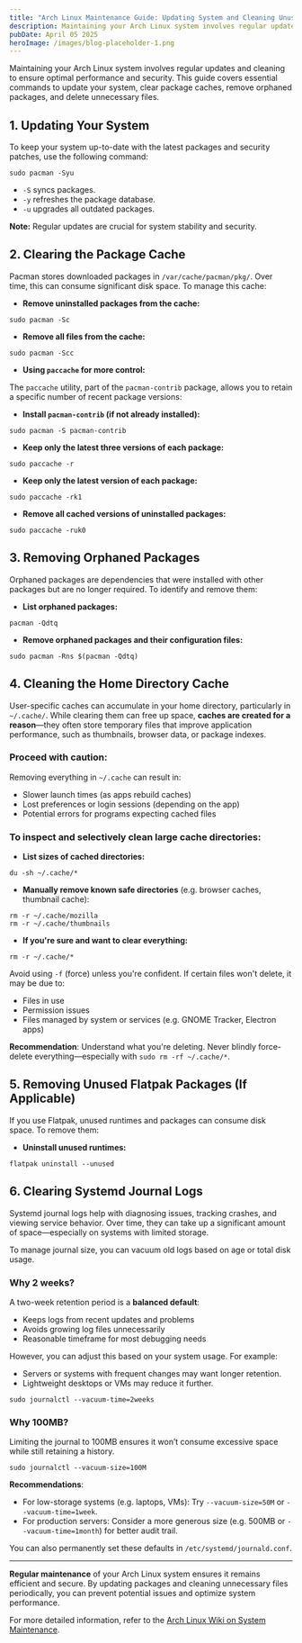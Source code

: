 ```yaml
---
title: "Arch Linux Maintenance Guide: Updating System and Cleaning Unused Files"
description: Maintaining your Arch Linux system involves regular updates and cleaning to ensure optimal performance and security. This guide covers essential commands to update your system, clear package caches, remove orphaned packages, and delete unnecessary files.
pubDate: April 05 2025
heroImage: /images/blog-placeholder-1.png
---
```

Maintaining your Arch Linux system involves regular updates and cleaning to ensure optimal performance and security. This guide covers essential commands to update your system, clear package caches, remove orphaned packages, and delete unnecessary files.

## 1. Updating Your System

To keep your system up-to-date with the latest packages and security patches, use the following command:


```
sudo pacman -Syu
```


- `-S` syncs packages.
- `-y` refreshes the package database.
- `-u` upgrades all outdated packages.

**Note:** Regular updates are crucial for system stability and security.

## 2. Clearing the Package Cache

Pacman stores downloaded packages in `/var/cache/pacman/pkg/`. Over time, this can consume significant disk space. To manage this cache:

- **Remove uninstalled packages from the cache:**

```
sudo pacman -Sc
```

- **Remove all files from the cache:**

```
sudo pacman -Scc
```

- **Using `paccache` for more control:**

The `paccache` utility, part of the `pacman-contrib` package, allows you to retain a specific number of recent package versions:

- **Install `pacman-contrib` (if not already installed):**

```
sudo pacman -S pacman-contrib
```

- **Keep only the latest three versions of each package:**

```
sudo paccache -r
```

- **Keep only the latest version of each package:**

```
sudo paccache -rk1
```

- **Remove all cached versions of uninstalled packages:**

```
sudo paccache -ruk0
```

## 3. Removing Orphaned Packages

Orphaned packages are dependencies that were installed with other packages but are no longer required. To identify and remove them:

- **List orphaned packages:**

```
pacman -Qdtq
```
- **Remove orphaned packages and their configuration files:**

```
sudo pacman -Rns $(pacman -Qdtq)
```

## 4. Cleaning the Home Directory Cache

User-specific caches can accumulate in your home directory, particularly in `~/.cache/`. While clearing them can free up space, **caches are created for a reason**—they often store temporary files that improve application performance, such as thumbnails, browser data, or package indexes.

### **Proceed with caution**:
Removing everything in `~/.cache` can result in:
- Slower launch times (as apps rebuild caches)
- Lost preferences or login sessions (depending on the app)
- Potential errors for programs expecting cached files

### **To inspect and selectively clean large cache directories:**

- **List sizes of cached directories:**

```
du -sh ~/.cache/*
```

- **Manually remove known safe directories** (e.g. browser caches, thumbnail cache):

```
rm -r ~/.cache/mozilla
rm -r ~/.cache/thumbnails
```

- **If you're sure and want to clear everything:**

```
rm -r ~/.cache/*
```

Avoid using `-f` (force) unless you're confident. If certain files won't delete, it may be due to:
- Files in use
- Permission issues
- Files managed by system or services (e.g. GNOME Tracker, Electron apps)

**Recommendation**: Understand what you're deleting. Never blindly force-delete everything—especially with `sudo rm -rf ~/.cache/*`.
## 5. Removing Unused Flatpak Packages (If Applicable)

If you use Flatpak, unused runtimes and packages can consume disk space. To remove them:

- **Uninstall unused runtimes:**

```
flatpak uninstall --unused
```
## 6. Clearing Systemd Journal Logs

Systemd journal logs help with diagnosing issues, tracking crashes, and viewing service behavior. Over time, they can take up a significant amount of space—especially on systems with limited storage.

To manage journal size, you can vacuum old logs based on age or total disk usage.

### **Why 2 weeks?**

A two-week retention period is a **balanced default**:
- Keeps logs from recent updates and problems
- Avoids growing log files unnecessarily
- Reasonable timeframe for most debugging needs

However, you can adjust this based on your system usage. For example:
- Servers or systems with frequent changes may want longer retention.
- Lightweight desktops or VMs may reduce it further.

```
sudo journalctl --vacuum-time=2weeks
```

### **Why 100MB?**

Limiting the journal to 100MB ensures it won’t consume excessive space while still retaining a history.

```
sudo journalctl --vacuum-size=100M
```

**Recommendations**:
- For low-storage systems (e.g. laptops, VMs): Try `--vacuum-size=50M` or `--vacuum-time=1week`.
- For production servers: Consider a more generous size (e.g. 500MB or `--vacuum-time=1month`) for better audit trail.

You can also permanently set these defaults in `/etc/systemd/journald.conf`.

---

**Regular maintenance** of your Arch Linux system ensures it remains efficient and secure. By updating packages and cleaning unnecessary files periodically, you can prevent potential issues and optimize system performance.

For more detailed information, refer to the [Arch Linux Wiki on System Maintenance](https://wiki.archlinux.org/title/System_maintenance).